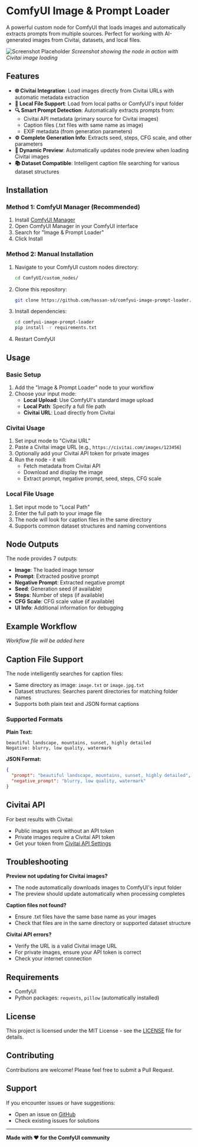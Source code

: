 # ComfyUI Image & Prompt Loader

A powerful custom node for ComfyUI that loads images and automatically extracts prompts from multiple sources. Perfect for working with AI-generated images from Civitai, datasets, and local files.

![Screenshot Placeholder](screenshot.png)
*Screenshot showing the node in action with Civitai image loading*

## Features

- **🌐 Civitai Integration**: Load images directly from Civitai URLs with automatic metadata extraction
- **📁 Local File Support**: Load from local paths or ComfyUI's input folder
- **🔍 Smart Prompt Detection**: Automatically extracts prompts from:
  - Civitai API metadata (primary source for Civitai images)
  - Caption files (.txt files with same name as image)
  - EXIF metadata (from generation parameters)
- **⚙️ Complete Generation Info**: Extracts seed, steps, CFG scale, and other parameters
- **🎨 Dynamic Preview**: Automatically updates node preview when loading Civitai images
- **📚 Dataset Compatible**: Intelligent caption file searching for various dataset structures

## Installation

### Method 1: ComfyUI Manager (Recommended)
1. Install [ComfyUI Manager](https://github.com/ltdrdata/ComfyUI-Manager)
2. Open ComfyUI Manager in your ComfyUI interface
3. Search for "Image & Prompt Loader" 
4. Click Install

### Method 2: Manual Installation
1. Navigate to your ComfyUI custom nodes directory:
   ```bash
   cd ComfyUI/custom_nodes/
   ```
2. Clone this repository:
   ```bash
   git clone https://github.com/hassan-sd/comfyui-image-prompt-loader.git
   ```
3. Install dependencies:
   ```bash
   cd comfyui-image-prompt-loader
   pip install -r requirements.txt
   ```
4. Restart ComfyUI

## Usage

### Basic Setup
1. Add the "Image & Prompt Loader" node to your workflow
2. Choose your input mode:
   - **Local Upload**: Use ComfyUI's standard image upload
   - **Local Path**: Specify a full file path
   - **Civitai URL**: Load directly from Civitai

### Civitai Usage
1. Set input mode to "Civitai URL"
2. Paste a Civitai image URL (e.g., `https://civitai.com/images/123456`)
3. Optionally add your Civitai API token for private images
4. Run the node - it will:
   - Fetch metadata from Civitai API
   - Download and display the image
   - Extract prompt, negative prompt, seed, steps, CFG scale

### Local File Usage
1. Set input mode to "Local Path" 
2. Enter the full path to your image file
3. The node will look for caption files in the same directory
4. Supports common dataset structures and naming conventions

## Node Outputs

The node provides 7 outputs:
- **Image**: The loaded image tensor
- **Prompt**: Extracted positive prompt
- **Negative Prompt**: Extracted negative prompt  
- **Seed**: Generation seed (if available)
- **Steps**: Number of steps (if available)
- **CFG Scale**: CFG scale value (if available)
- **UI Info**: Additional information for debugging

## Example Workflow

*Workflow file will be added here*

## Caption File Support

The node intelligently searches for caption files:
- Same directory as image: `image.txt` or `image.jpg.txt`
- Dataset structures: Searches parent directories for matching folder names
- Supports both plain text and JSON format captions

### Supported Formats

**Plain Text:**
```
beautiful landscape, mountains, sunset, highly detailed
Negative: blurry, low quality, watermark
```

**JSON Format:**
```json
{
  "prompt": "beautiful landscape, mountains, sunset, highly detailed",
  "negative_prompt": "blurry, low quality, watermark"
}
```

## Civitai API

For best results with Civitai:
- Public images work without an API token
- Private images require a Civitai API token
- Get your token from [Civitai API Settings](https://civitai.com/user/account)

## Troubleshooting

**Preview not updating for Civitai images?**
- The node automatically downloads images to ComfyUI's input folder
- The preview should update automatically when processing completes

**Caption files not found?**
- Ensure .txt files have the same base name as your images
- Check that files are in the same directory or supported dataset structure

**Civitai API errors?**
- Verify the URL is a valid Civitai image URL
- For private images, ensure your API token is correct
- Check your internet connection

## Requirements

- ComfyUI
- Python packages: `requests`, `pillow` (automatically installed)

## License

This project is licensed under the MIT License - see the [LICENSE](LICENSE) file for details.

## Contributing

Contributions are welcome! Please feel free to submit a Pull Request.

## Support

If you encounter issues or have suggestions:
- Open an issue on [GitHub](https://github.com/hassan-sd/comfyui-image-prompt-loader/issues)
- Check existing issues for solutions

---

**Made with ❤️ for the ComfyUI community**
